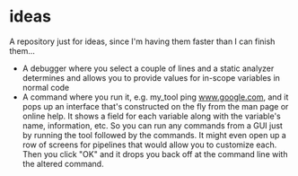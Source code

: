 # ideas
A repository just for ideas, since I'm having them faster than I can finish them...

- A debugger where you select a couple of lines and a static analyzer determines and allows you to provide values for in-scope variables in normal code
- A command where you run it, e.g. my_tool ping www.google.com, and it pops up an interface that's constructed on the fly from the man page or online help. It shows a field for each variable along with the variable's name, information, etc. So you can run any commands from a GUI just by running the tool followed by the commands. It might even open up a row of screens for pipelines that would allow you to customize each. Then you click "OK" and it drops you back off at the command line with the altered command.
